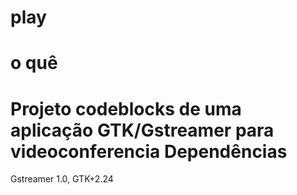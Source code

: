# play
o quê
=====
Projeto codeblocks de uma aplicação GTK/Gstreamer para videoconferencia
Dependências
============
Gstreamer 1.0, GTK+2.24
